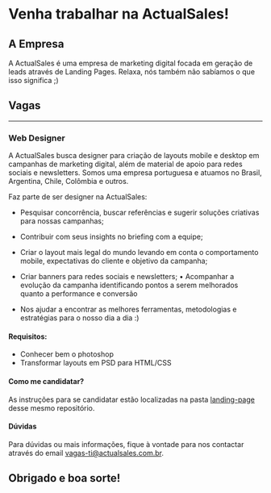 # Venha trabalhar na ActualSales!

## A Empresa

A ActualSales é uma empresa de marketing digital focada em geração de leads através de Landing Pages.
Relaxa, nós também não sabíamos o que isso significa ;)

## Vagas
---
### Web Designer
A ActualSales busca designer para criação de layouts mobile e desktop em campanhas de marketing digital, além de material de apoio para redes sociais e newsletters. Somos uma empresa portuguesa e atuamos no Brasil, Argentina, Chile, Colômbia e outros. 

Faz parte de ser designer na ActualSales: 

- Pesquisar concorrência, buscar referências e sugerir soluções criativas para nossas campanhas; 

- Contribuir com seus insights no briefing com a equipe; 

- Criar o layout mais legal do mundo levando em conta o comportamento mobile, expectativas do cliente e objetivo da campanha; 

- Criar banners para redes sociais e newsletters; • Acompanhar a evolução da campanha identificando pontos a serem melhorados quanto a performance e conversão 

- Nos ajudar a encontrar as melhores ferramentas, metodologias e estratégias para o nosso dia a dia :)


#### Requisitos:
* Conhecer bem o photoshop
* Transformar layouts em PSD para HTML/CSS


#### Como me candidatar?
As instruções para se candidatar estão localizadas na pasta [landing-page](landing-page/readme.md) desse mesmo repositório.

#### Dúvidas
Para dúvidas ou mais informações, fique à vontade para nos contactar através do email <vagas-ti@actualsales.com.br>.


## Obrigado e boa sorte!